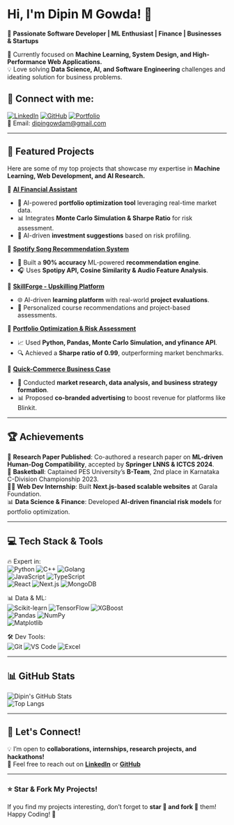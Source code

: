 # Hi, I'm Dipin M Gowda! 👋  
🎯 **Passionate Software Developer | ML Enthusiast | Finance | Businesses & Startups**  

🚀 Currently focused on **Machine Learning, System Design, and High-Performance Web Applications.**  
💡 Love solving **Data Science, AI, and Software Engineering** challenges and ideating solution for business problems.  

## 🔗 Connect with me:
[![LinkedIn](https://img.shields.io/badge/LinkedIn-0077B5?style=for-the-badge&logo=linkedin&logoColor=white)](https://linkedin.com/in/dipingowda) 
[![GitHub](https://img.shields.io/badge/GitHub-181717?style=for-the-badge&logo=github&logoColor=white)](https://github.com/dipingowda) 
[![Portfolio](https://img.shields.io/badge/Portfolio-%2312100E.svg?style=for-the-badge&logo=firefox&logoColor=white)](https://skill-forge-hazel.vercel.app/)  
📧 Email: [dipingowdam@gmail.com](mailto:dipingowdam@gmail.com)  

---

## 🚀 Featured Projects
Here are some of my top projects that showcase my expertise in **Machine Learning, Web Development, and AI Research.**

🔹 **[AI Financial Assistant](https://github.com/dipingowda/AI-Finance-Helper)**
- 🏦 AI-powered **portfolio optimization tool** leveraging real-time market data.
- 📊 Integrates **Monte Carlo Simulation & Sharpe Ratio** for risk assessment.
- 🤖 AI-driven **investment suggestions** based on risk profiling.

🔹 **[Spotify Song Recommendation System](https://github.com/dipingowda/Spotify-Recommendation)**
- 🎵 Built a **90% accuracy** ML-powered **recommendation engine**.
- 🎧 Uses **Spotipy API, Cosine Similarity & Audio Feature Analysis**.

🔹 **[SkillForge - Upskilling Platform](https://github.com/dipingowda/SkillForge)**
- 🌐 AI-driven **learning platform** with real-world **project evaluations**.
- 🔑 Personalized course recommendations and project-based assessments.

🔹 **[Portfolio Optimization & Risk Assessment](https://github.com/dipingowda/Portfolio-Optimization)**
- 📈 Used **Python, Pandas, Monte Carlo Simulation, and yfinance API**.
- 🔍 Achieved a **Sharpe ratio of 0.99**, outperforming market benchmarks.

🔹 **[Quick-Commerce Business Case](https://github.com/dipingowda/Quick-Commerce-Analysis)**
- 🚀 Conducted **market research, data analysis, and business strategy formation**.
- 📊 Proposed **co-branded advertising** to boost revenue for platforms like Blinkit.

---

## 🏆 Achievements
🏅 **Research Paper Published**: Co-authored a research paper on **ML-driven Human-Dog Compatibility**, accepted by **Springer LNNS & ICTCS 2024**.  
🏀 **Basketball**: Captained PES University’s **B-Team**, 2nd place in Karnataka C-Division Championship 2023.  
🧑‍💻 **Web Dev Internship**: Built **Next.js-based scalable websites** at Garala Foundation.  
📊 **Data Science & Finance**: Developed **AI-driven financial risk models** for portfolio optimization.  

---

## 💻 Tech Stack & Tools
🔥 Expert in:  
![Python](https://img.shields.io/badge/Python-3776AB?style=for-the-badge&logo=python&logoColor=white)
![C++](https://img.shields.io/badge/C++-00599C?style=for-the-badge&logo=c%2B%2B&logoColor=white)
![Golang](https://img.shields.io/badge/Go-00ADD8?style=for-the-badge&logo=go&logoColor=white)  
![JavaScript](https://img.shields.io/badge/JavaScript-F7DF1E?style=for-the-badge&logo=javascript&logoColor=black)
![TypeScript](https://img.shields.io/badge/TypeScript-007ACC?style=for-the-badge&logo=typescript&logoColor=white)  
![React](https://img.shields.io/badge/React-20232A?style=for-the-badge&logo=react&logoColor=61DAFB)
![Next.js](https://img.shields.io/badge/Next.js-000000?style=for-the-badge&logo=nextdotjs&logoColor=white)
![MongoDB](https://img.shields.io/badge/MongoDB-4EA94B?style=for-the-badge&logo=mongodb&logoColor=white)  

📊 Data & ML:  
![Scikit-learn](https://img.shields.io/badge/Scikit--learn-F7931E?style=for-the-badge&logo=scikitlearn&logoColor=white)
![TensorFlow](https://img.shields.io/badge/TensorFlow-FF6F00?style=for-the-badge&logo=tensorflow&logoColor=white)
![XGBoost](https://img.shields.io/badge/XGBoost-AA4A44?style=for-the-badge&logo=xgboost&logoColor=white)  
![Pandas](https://img.shields.io/badge/Pandas-150458?style=for-the-badge&logo=pandas&logoColor=white)
![NumPy](https://img.shields.io/badge/NumPy-013243?style=for-the-badge&logo=numpy&logoColor=white)  
![Matplotlib](https://img.shields.io/badge/Matplotlib-11557C?style=for-the-badge&logo=matplotlib&logoColor=white)

🛠️ Dev Tools:  
![Git](https://img.shields.io/badge/Git-F05032?style=for-the-badge&logo=git&logoColor=white)
![VS Code](https://img.shields.io/badge/VS%20Code-007ACC?style=for-the-badge&logo=visual-studio-code&logoColor=white)
![Excel](https://img.shields.io/badge/Microsoft_Excel-217346?style=for-the-badge&logo=microsoft-excel&logoColor=white)

---

## 📊 GitHub Stats  
![Dipin's GitHub Stats](https://github-readme-stats.vercel.app/api?username=dipingowda&show_icons=true&theme=radical)  
![Top Langs](https://github-readme-stats.vercel.app/api/top-langs/?username=dipingowda&layout=compact&theme=radical)  


---

## 📢 Let's Connect!  
💡 I’m open to **collaborations, internships, research projects, and hackathons!**   
🔗 Feel free to reach out on **[LinkedIn](https://linkedin.com/in/dipingowda)** or **[GitHub](https://github.com/dipingowda)**  

---

### ⭐ Star & Fork My Projects!  
If you find my projects interesting, don’t forget to **star 🌟 and fork 🍴** them!  
Happy Coding! 🚀

